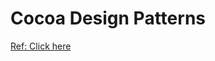 # Cocoa Design Patterns

[Ref: Click here](https://developer.apple.com/documentation/swift/cocoa_design_patterns#//apple_ref/doc/uid/TP40014216-CH7-ID177)
